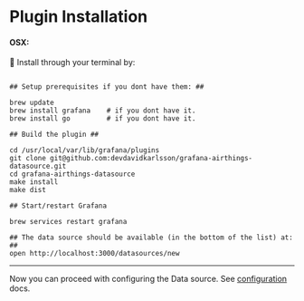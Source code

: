 # Plugin Installation

#### OSX:

Install through your terminal by:
```

## Setup prerequisites if you dont have them: ##

brew update
brew install grafana    # if you dont have it.
brew install go         # if you dont have it.

## Build the plugin ##

cd /usr/local/var/lib/grafana/plugins
git clone git@github.com:devdavidkarlsson/grafana-airthings-datasource.git
cd grafana-airthings-datasource
make install
make dist

## Start/restart Grafana

brew services restart grafana

## The data source should be available (in the bottom of the list) at: ##
open http://localhost:3000/datasources/new
```
---
Now you can proceed with configuring the Data source.
See [configuration](https://github.com/devdavidkarlsson/grafana-airthings-datasource/blob/master/docs/configuration.md) docs.

